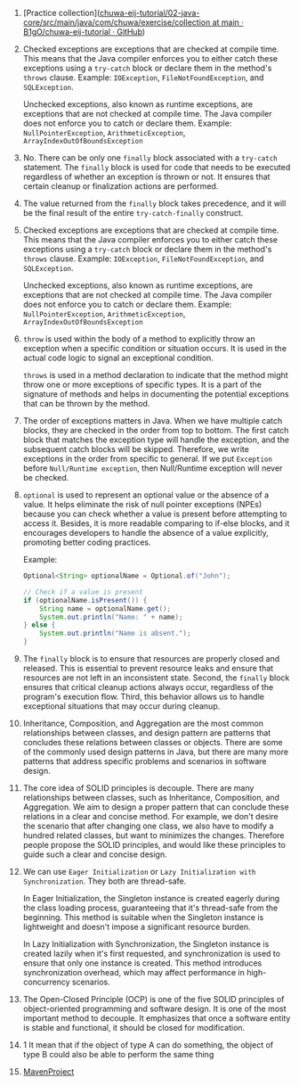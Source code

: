 1. [Practice collection]([chuwa-eij-tutorial/02-java-core/src/main/java/com/chuwa/exercise/collection at main · B1gO/chuwa-eij-tutorial · GitHub](https://github.com/B1gO/chuwa-eij-tutorial/tree/main/02-java-core/src/main/java/com/chuwa/exercise/collection))

2. Checked exceptions are exceptions that are checked at compile time. This means that the Java compiler enforces you to either catch these exceptions using a `try-catch` block or declare them in the method's `throws` clause. Example: `IOException`, `FileNotFoundException`, and `SQLException`.

   Unchecked exceptions, also known as runtime exceptions, are exceptions that are not checked at compile time. The Java compiler does not enforce you to catch or declare them. Example: `NullPointerException`, `ArithmeticException`, `ArrayIndexOutOfBoundsException`

3. No. There can be only one `finally` block associated with a `try-catch` statement. The `finally` block is used for code that needs to be executed regardless of whether an exception is thrown or not. It ensures that certain cleanup or finalization actions are performed.

4. The value returned from the `finally` block takes precedence, and it will be the final result of the entire `try-catch-finally` construct.

5. Checked exceptions are exceptions that are checked at compile time. This means that the Java compiler enforces you to either catch these exceptions using a `try-catch` block or declare them in the method's `throws` clause. Example: `IOException`, `FileNotFoundException`, and `SQLException`.

   Unchecked exceptions, also known as runtime exceptions, are exceptions that are not checked at compile time. The Java compiler does not enforce you to catch or declare them. Example: `NullPointerException`, `ArithmeticException`, `ArrayIndexOutOfBoundsException`

6. `throw` is used within the body of a method to explicitly throw an exception when a specific condition or situation occurs. It is used in the actual code logic to signal an exceptional condition.

   `throws` is used in a method declaration to indicate that the method might throw one or more exceptions of specific types. It is a part of the signature of methods and helps in documenting the potential exceptions that can be thrown by the method.

7. The order of exceptions matters in Java. When we have multiple catch blocks, they are checked in the order from top to bottom. The first catch block that matches the exception type will handle the exception, and the subsequent catch blocks will be skipped. Therefore, we write exceptions in the order from specific to general. If we put `Exception` before `Null/Runtime exception`, then Null/Runtime exception will never be checked.

8. `optional` is used to represent an optional value or the absence of a value. It helps eliminate the risk of null pointer exceptions (NPEs) because you can check whether a value is present before attempting to access it. Besides, it is more readable comparing to if-else blocks, and it encourages developers to handle the absence of a value explicitly, promoting better coding practices.

   Example:

   ```java
   Optional<String> optionalName = Optional.of("John");
   
   // Check if a value is present
   if (optionalName.isPresent()) {
       String name = optionalName.get();
       System.out.println("Name: " + name);
   } else {
       System.out.println("Name is absent.");
   }
   ```

9. The `finally` block is to ensure that resources are properly closed and released. This is essential to prevent resource leaks and ensure that resources are not left in an inconsistent state. Second, the `finally` block ensures that critical cleanup actions always occur, regardless of the program's execution flow. Third, this behavior allows us to handle exceptional situations that may occur during cleanup.

10. Inheritance, Composition, and Aggregation are the most common relationships between classes, and design pattern are patterns that concludes these relations between classes or objects. There are some of the commonly used design patterns in Java, but there are many more patterns that address specific problems and scenarios in software design. 

11. The core idea of SOLID principles is decouple. There are many relationships between classes, such as Inheritance, Composition, and Aggregation. We aim to design a proper pattern that can conclude these relations in a clear and concise method. For example, we don't desire the scenario that after changing one class, we also have to modify a hundred related classes, but want to minimizes the changes. Therefore people propose the SOLID principles, and would like these principles to guide such a clear and concise design.

12. We can use `Eager Initialization` or `Lazy Initialization with Synchronization`. They both are thread-safe. 

    In Eager Initialization, the Singleton instance is created eagerly during the class loading process, guaranteeing that it's thread-safe from the beginning. This method is suitable when the Singleton instance is lightweight and doesn't impose a significant resource burden. 

    In Lazy Initialization with Synchronization, the Singleton instance is created lazily when it's first requested, and synchronization is used to ensure that only one instance is created. This method introduces synchronization overhead, which may affect performance in high-concurrency scenarios.

13. The Open-Closed Principle (OCP) is one of the five SOLID principles of object-oriented programming and software design. It is one of the most important method to decouple. It emphasizes that once a software entity is stable and functional, it should be closed for modification.
14. 1 It mean that if the object of type A can do something, the object of type B could also be able to  perform the same thing
15. [MavenProject](../MavenProject)

